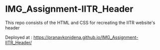 # IMG_Assignment-IITR_Header
This repo consists of the HTML and CSS for recreating the IITR website's header


Deployed at : https://pranavkonidena.github.io/IMG_Assignment-IITR_Header/
